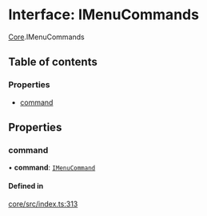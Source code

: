 # Interface: IMenuCommands

[Core](../modules/Core.md).IMenuCommands

## Table of contents

### Properties

- [command](Core.IMenuCommands.md#command)

## Properties

### command

• **command**: [`IMenuCommand`](Core.IMenuCommand.md)

#### Defined in

[core/src/index.ts:313](https://github.com/iniquitybbs/iniquity/blob/722e6ba/packages/core/src/index.ts#L313)
